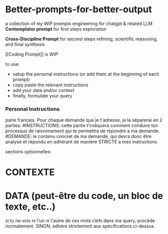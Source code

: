 # Better-prompts-for-better-output
a collection of my WIP prompts engineering for chatgpt &amp; related LLM
**Contemplator prompt** for first steps exploration

**Cross-Discipline Prompt**  for second steps refining, scientific reasoning, and final synthesis

[[Coding Prompt]] is WIP

to use:
- setup the personal instructions (or add them at the beginning of each prompt)
- copy paste the relevant instructions
- add your data and/or context
- finally, formulate your query

### Personal Instructions
parle français.
Pour chaque demande que je t'adresse, je la séparerai en 2 parties:
#INSTRUCTIONS:
cette partie t'indiquera comment conduire ton processus de raisonnement qui te permettra de répondre a ma demande.
#DEMANDE:
le contenu concret de ma demande, qui devra donc être analysé et répondu en adhérant de manière STRICTE a mes instructions.

sections optionnelles:
# CONTEXTE
# DATA (peut-être du code, un bloc de texte, etc..)
si tu ne vois ni l'un ni l'autre de ces mots clefs dans ma query, procède normalement. SINON, adhère strictement aux spécifications ci-dessus.


